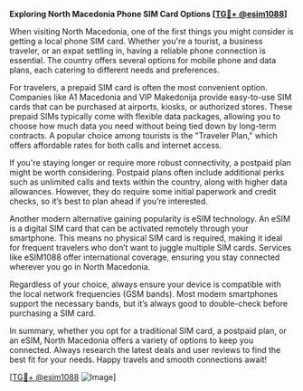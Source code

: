 **Exploring North Macedonia Phone SIM Card Options [[TG💪+ @esim1088](https://t.me/s/esim1088)]**

When visiting North Macedonia, one of the first things you might consider is getting a local phone SIM card. Whether you're a tourist, a business traveler, or an expat settling in, having a reliable phone connection is essential. The country offers several options for mobile phone and data plans, each catering to different needs and preferences.

For travelers, a prepaid SIM card is often the most convenient option. Companies like A1 Macedonia and VIP Makedonija provide easy-to-use SIM cards that can be purchased at airports, kiosks, or authorized stores. These prepaid SIMs typically come with flexible data packages, allowing you to choose how much data you need without being tied down by long-term contracts. A popular choice among tourists is the "Traveler Plan," which offers affordable rates for both calls and internet access.

If you're staying longer or require more robust connectivity, a postpaid plan might be worth considering. Postpaid plans often include additional perks such as unlimited calls and texts within the country, along with higher data allowances. However, they do require some initial paperwork and credit checks, so it’s best to plan ahead if you’re interested.

Another modern alternative gaining popularity is eSIM technology. An eSIM is a digital SIM card that can be activated remotely through your smartphone. This means no physical SIM card is required, making it ideal for frequent travelers who don’t want to juggle multiple SIM cards. Services like eSIM1088 offer international coverage, ensuring you stay connected wherever you go in North Macedonia.

Regardless of your choice, always ensure your device is compatible with the local network frequencies (GSM bands). Most modern smartphones support the necessary bands, but it’s always good to double-check before purchasing a SIM card.

In summary, whether you opt for a traditional SIM card, a postpaid plan, or an eSIM, North Macedonia offers a variety of options to keep you connected. Always research the latest deals and user reviews to find the best fit for your needs. Happy travels and smooth connections await!

[[TG💪+ @esim1088](https://t.me/s/esim1088) ![Image](https://i.postimg.cc/Y0z9fWf4/image.png)]